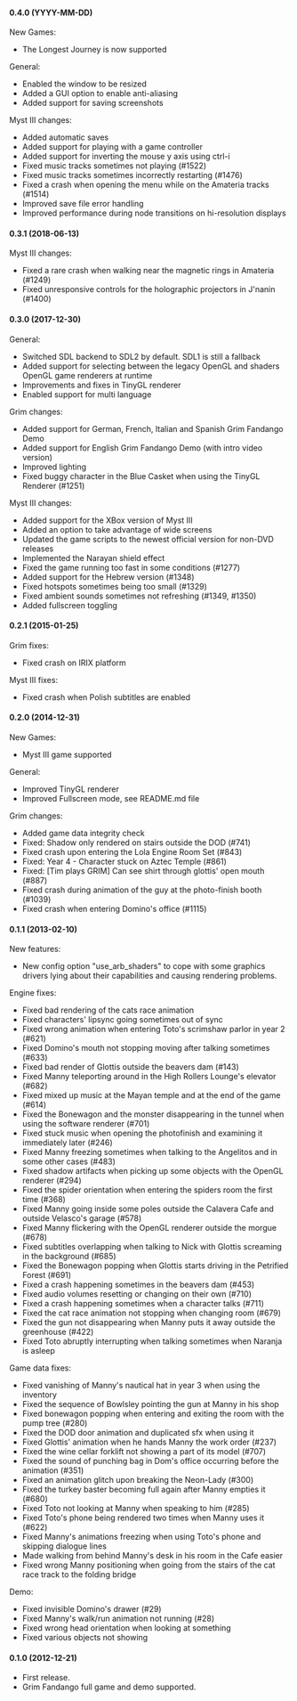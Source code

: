 #### 0.4.0 (YYYY-MM-DD)

 New Games:
   - The Longest Journey is now supported

 General:
   - Enabled the window to be resized
   - Added a GUI option to enable anti-aliasing
   - Added support for saving screenshots

 Myst III changes:
   - Added automatic saves
   - Added support for playing with a game controller
   - Added support for inverting the mouse y axis using ctrl-i
   - Fixed music tracks sometimes not playing (#1522)
   - Fixed music tracks sometimes incorrectly restarting (#1476)
   - Fixed a crash when opening the menu while on the Amateria tracks (#1514)
   - Improved save file error handling
   - Improved performance during node transitions on hi-resolution displays

#### 0.3.1 (2018-06-13)

 Myst III changes:
   - Fixed a rare crash when walking near the magnetic rings in Amateria (#1249)
   - Fixed unresponsive controls for the holographic projectors in J'nanin (#1400)

#### 0.3.0 (2017-12-30)

 General:
   - Switched SDL backend to SDL2 by default. SDL1 is still a fallback
   - Added support for selecting between the legacy OpenGL and shaders OpenGL
     game renderers at runtime
   - Improvements and fixes in TinyGL renderer
   - Enabled support for multi language

 Grim changes:
   - Added support for German, French, Italian and Spanish Grim Fandango Demo
   - Added support for English Grim Fandango Demo (with intro video version)
   - Improved lighting
   - Fixed buggy character in the Blue Casket when using the TinyGL Renderer (#1251)

 Myst III changes:
   - Added support for the XBox version of Myst III
   - Added an option to take advantage of wide screens
   - Updated the game scripts to the newest official version for non-DVD releases
   - Implemented the Narayan shield effect
   - Fixed the game running too fast in some conditions (#1277)
   - Added support for the Hebrew version (#1348)
   - Fixed hotspots sometimes being too small (#1329)
   - Fixed ambient sounds sometimes not refreshing (#1349, #1350)
   - Added fullscreen toggling

#### 0.2.1 (2015-01-25)

 Grim fixes:
   - Fixed crash on IRIX platform

 Myst III fixes:
   - Fixed crash when Polish subtitles are enabled

#### 0.2.0 (2014-12-31)

 New Games:
   - Myst III game supported

 General:
   - Improved TinyGL renderer
   - Improved Fullscreen mode, see README.md file

 Grim changes:
   - Added game data integrity check
   - Fixed: Shadow only rendered on stairs outside the DOD (#741)
   - Fixed crash upon entering the Lola Engine Room Set (#843)
   - Fixed: Year 4 - Character stuck on Aztec Temple (#861)
   - Fixed: [Tim plays GRIM] Can see shirt through glottis' open mouth (#887)
   - Fixed crash during animation of the guy at the photo-finish booth (#1039)
   - Fixed crash when entering Domino's office (#1115)

#### 0.1.1 (2013-02-10)

 New features:
   - New config option "use_arb_shaders" to cope with some graphics drivers lying about their capabilities
     and causing rendering problems.

 Engine fixes:
   - Fixed bad rendering of the cats race animation
   - Fixed characters' lipsync going sometimes out of sync
   - Fixed wrong animation when entering Toto's scrimshaw parlor in year 2 (#621)
   - Fixed Domino's mouth not stopping moving after talking sometimes (#633)
   - Fixed bad render of Glottis outside the beavers dam (#143)
   - Fixed Manny teleporting around in the High Rollers Lounge's elevator (#682)
   - Fixed mixed up music at the Mayan temple and at the end of the game (#614)
   - Fixed the Bonewagon and the monster disappearing in the tunnel when using the software renderer (#701)
   - Fixed stuck music when opening the photofinish and examining it immediately later (#246)
   - Fixed Manny freezing sometimes when talking to the Angelitos and in some other cases (#483)
   - Fixed shadow artifacts when picking up some objects with the OpenGL renderer (#294)
   - Fixed the spider orientation when entering the spiders room the first time (#368)
   - Fixed Manny going inside some poles outside the Calavera Cafe and outside Velasco's garage (#578)
   - Fixed Manny flickering with the OpenGL renderer outside the morgue (#678)
   - Fixed subtitles overlapping when talking to Nick with Glottis screaming in the background (#685)
   - Fixed the Bonewagon popping when Glottis starts driving in the Petrified Forest (#691)
   - Fixed a crash happening sometimes in the beavers dam (#453)
   - Fixed audio volumes resetting or changing on their own (#710)
   - Fixed a crash happening sometimes when a character talks (#711)
   - Fixed the cat race animation not stopping when changing room (#679)
   - Fixed the gun not disappearing when Manny puts it away outside the greenhouse (#422)
   - Fixed Toto abruptly interrupting when talking sometimes when Naranja is asleep

 Game data fixes:
   - Fixed vanishing of Manny's nautical hat in year 3 when using the inventory
   - Fixed the sequence of Bowlsley pointing the gun at Manny in his shop
   - Fixed bonewagon popping when entering and exiting the room with the pump tree (#280)
   - Fixed the DOD door animation and duplicated sfx when using it
   - Fixed Glottis' animation when he hands Manny the work order (#237)
   - Fixed the wine cellar forklift not showing a part of its model (#707)
   - Fixed the sound of punching bag in Dom's office occurring before the animation (#351)
   - Fixed an animation glitch upon breaking the Neon-Lady (#300)
   - Fixed the turkey baster becoming full again after Manny empties it (#680)
   - Fixed Toto not looking at Manny when speaking to him (#285)
   - Fixed Toto's phone being rendered two times when Manny uses it (#622)
   - Fixed Manny's animations freezing when using Toto's phone and skipping dialogue lines
   - Made walking from behind Manny's desk in his room in the Cafe easier
   - Fixed wrong Manny positioning when going from the stairs of the cat race track to the folding bridge

 Demo:
   - Fixed invisible Domino's drawer (#29)
   - Fixed Manny's walk/run animation not running (#28)
   - Fixed wrong head orientation when looking at something
   - Fixed various objects not showing


#### 0.1.0 (2012-12-21)

   - First release.
   - Grim Fandango full game and demo supported.
